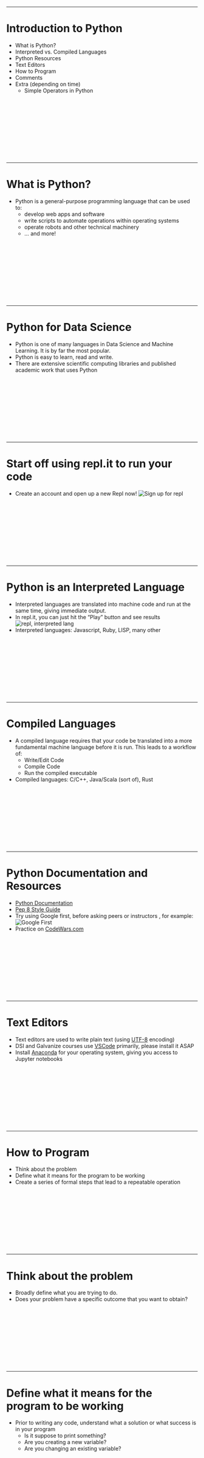 ----------------------------------------------------------------
# Introduction to Python
* What is Python?
* Interpreted vs. Compiled Languages
* Python Resources
* Text Editors
* How to Program 
* Comments
* Extra (depending on time)
    * Simple Operators in Python



<br><br><br><br><br><br><br><br><br>

----------------------------------------------------------------
# What is Python?
* Python is a general-purpose programming language that can be used to:
    * develop web apps and software
    * write scripts to automate operations within operating systems
    * operate robots and other technical machinery
    * … and more!



<br><br><br><br><br><br><br><br><br>

----------------------------------------------------------------
# Python for Data Science
* Python is one of many languages in Data Science and Machine Learning. It is by far the most popular.
* Python is easy to learn, read and write.
* There are extensive scientific computing libraries and published academic work that uses Python



<br><br><br><br><br><br><br><br><br>

----------------------------------------------------------------
# Start off using repl.it to run your code
* Create an account and open up a new Repl now!
![Sign up for repl](images/sign_up_for_repl.png)



<br><br><br><br><br><br><br><br><br>

----------------------------------------------------------------
# Python is an Interpreted Language
* Interpreted languages are translated into machine code and run at the same time, giving immediate output.
* In repl.it, you can just hit the “Play” button and see results
![repl, interpreted lang](images/interpreted_language.png)
* Interpreted languages: Javascript, Ruby, LISP, many other



<br><br><br><br><br><br><br><br><br>

----------------------------------------------------------------
# Compiled Languages
* A compiled language requires that your code be translated into a more fundamental machine language before it is run. This leads to a workflow of:
    * Write/Edit Code
    * Compile Code
    * Run the compiled executable
* Compiled languages: C/C++, Java/Scala (sort of), Rust



<br><br><br><br><br><br><br><br><br>

----------------------------------------------------------------
# Python Documentation and Resources 
* [Python Documentation ](https://docs.python.org/3/)
* [Pep 8 Style Guide ](https://www.python.org/dev/peps/pep-0008/)
* Try using Google first, before asking peers or instructors , for example:
![Google First](images/google_things.png)
* Practice on [CodeWars.com](http://codewars.com)



<br><br><br><br><br><br><br><br><br>

----------------------------------------------------------------
# Text Editors 
* Text editors are used to write plain text (using [UTF-8](https://en.wikipedia.org/wiki/UTF-8) encoding)
* DSI and Galvanize courses use [VSCode](https://code.visualstudio.com/) primarily, please install it ASAP
* Install [Anaconda](https://www.anaconda.com/distribution/) for your operating system, giving you access to Jupyter notebooks




<br><br><br><br><br><br><br><br><br>

----------------------------------------------------------------
# How to Program 
* Think about the problem 
* Define what it means for the program to be working 
* Create a series of formal steps that lead to a repeatable operation



<br><br><br><br><br><br><br><br><br>

----------------------------------------------------------------
# Think about the problem 
* Broadly define what you are trying to do. 
* Does your problem have a specific outcome that you want to obtain?



<br><br><br><br><br><br><br><br><br>

----------------------------------------------------------------
# Define what it means for the program to be working 
* Prior to writing any code, understand what a solution or what success is in your program
    * Is it suppose to print something?
    * Are you creating a new variable?
    * Are you changing an existing variable?



<br><br><br><br><br><br><br><br><br>

----------------------------------------------------------------
# Create a series of steps for a repeatable operation
* Think about how to obtain your solution in small definable steps.
* If necessary, write “Pseudocode” that describes the general algorithm for what you are trying to accomplish
* Write code (as in, translate Pseudocode into Python)



<br><br><br><br><br><br><br><br><br>

----------------------------------------------------------------
# BREAKOUT (5 minutes)
### Write an algorithm for boiling a box of spaghetti
* Define the steps clearly and at an appropriate level for an extra-terrestrial with good human language skills, who has never cooked pasta before
* There is no single correct solution here



<br><br><br><br><br><br><br><br><br>

----------------------------------------------------------------
# BREAKOUT SOLUTION EXAMPLE (abbreviated)
1. Gather cooking implements and supplies
    a. Take Boiling Pot out of cupboard under the counter
    b. Take Box of Spaghetti out of cupboard next to refrigerator
    c. Take Salt from spice rack
    d. Take oil from shelf next to stove
2. Prepare water for boiling pasta
    a. Fill Boiling Pot with water from the tap
    b. Place Boiling Pot on stove burner
    c. Turn heat dial clockwise so that it is on high
    ...



<br><br><br><br><br><br><br><br><br>

----------------------------------------------------------------
# Comments

```python
# this is a single line comment
```

```python
'''
This
is a 
multi-line
comment
'''
```



<br><br><br><br><br><br><br><br><br>

----------------------------------------------------------------
# Reasons for using comments
* Send a message to someone reading your code	
* Exclude some code snippet from running 
* Provide function documentation 
* Leave TODO: statements in your code, for later development

----------------------------------------------------------------
# Basic Python Constructs
* Common Data Types 
* Simple Operators in Python
* Assignment Operators

----------------------------------------------------------------
# Common Data Types 

* A **data type** can be thought of as _a form in which a piece of data can exist_
    * Working with integers, floats, booleans


* the `type()` function will tell you the data type 
    * ex: `type(23)` will tell you that 23 is an integer


----------------------------------------------------------------
# Number Types: `int`, `float`, and `bool`
* Integers can be thought of as “whole numbers”
* Floats can be thought of as “decimal numbers”
* Ints and floats are encoded differently
    * `1.0 == 1` ?? ⇒ `True`
    * However, `type(1.0) == type(1)` ?? ⇒ `False`

----------------------------------------------------------------
# BREAKOUT (3 minutes):
* Use the `type()` function to discover the type of the number `74`.
* Describe simply what you did on the line above your code snippet

----------------------------------------------------------------
# BREAKOUT SOLUTION:

```python
# output to console the type of 74
print(type(74))
```

NOTE: In general, you will want to avoid writing comments that say what your code is doing, unless, at this stage, it is for your own benefit and study

----------------------------------------------------------------
# Simplest Operators in Python
* Basic Arithmetic Operators: 
    Addition: `+`
    Subtraction:  `-` 
    Multiplication:  `*`
    Division: `/`
* PEMDAS
    * Use parentheses `(3+5) / 7` to ensure the desired order of operations


----------------------------------------------------------------
# Duck Typing
* Python is a “duck typed” language
    * _"If it walks like a duck, and quacks like a duck, then it must be a duck."_
    * Effectively, this means that you can perform mathematical operations between similar types, such as ints and floats, because Python infers a general type for the operation.
        * For example, operations between ints and floats will result in float results
        * Division will result in a float


----------------------------------------------------------------
# BREAKOUT (5 minutes)
* Add 5 and 7.2, multiply the result by 6, divide that result by 3, then square the result

----------------------------------------------------------------
# BREAKOUT SOLUTION
* Add 5 and 7.2, multiply the result by 6, divide that result by 3, then square the result

```python
print((((5 + 7.2) * 6) / 3)**2)
```

----------------------------------------------------------------
# Homework
* Read through the [Welcome to Data Science](https://learn-2.galvanize.com/content_link/github/gSchool/dsi-prep-module-init/00_purpose/00_ds_prep_welcome_overview.md) Prep Section
* Read the first 3 units in [Introduction to Python](https://learn-2.galvanize.com/content_link/github/gSchool/dsi-prep-module-introPython/00_Welcome_to_Python/00_course_overview.md)
    * [Welcome to Python](https://learn-2.galvanize.com/content_link/github/gSchool/dsi-prep-module-introPython/00_Welcome_to_Python/00_course_overview.md)
    * [About Python Programming](https://learn-2.galvanize.com/content_link/github/gSchool/dsi-prep-module-introPython/01_About_Python_Programming/00_unit_overview.md)
    * Complete all the challenges in [Python Basics](https://learn-2.galvanize.com/content_link/github/gSchool/dsi-prep-module-introPython/02_Python_Basics/00_unit_overview.md)
* Install [VSCode](https://code.visualstudio.com/)
* Set up a GitHub account [http://github.com](http://github.com)
    * Share your github username
    * Follow [clownfragment](https://github.com/clownfragment/) and [clarkwalker](https://github.com/clarkwalker/)
* Set up a CodeWars account at [http://codewars.com](http://www.codewars.com/r/xCbgXQ) 
